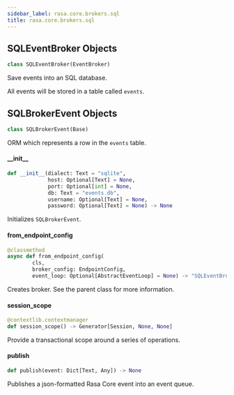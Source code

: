```yaml
---
sidebar_label: rasa.core.brokers.sql
title: rasa.core.brokers.sql
---
```

## SQLEventBroker Objects

```python
class SQLEventBroker(EventBroker)
```

Save events into an SQL database.

All events will be stored in a table called `events`.

## SQLBrokerEvent Objects

```python
class SQLBrokerEvent(Base)
```

ORM which represents a row in the `events` table.

#### \_\_init\_\_

```python
def __init__(dialect: Text = "sqlite",
             host: Optional[Text] = None,
             port: Optional[int] = None,
             db: Text = "events.db",
             username: Optional[Text] = None,
             password: Optional[Text] = None) -> None
```

Initializes `SQLBrokerEvent`.

#### from\_endpoint\_config

```python
@classmethod
async def from_endpoint_config(
        cls,
        broker_config: EndpointConfig,
        event_loop: Optional[AbstractEventLoop] = None) -> "SQLEventBroker"
```

Creates broker. See the parent class for more information.

#### session\_scope

```python
@contextlib.contextmanager
def session_scope() -> Generator[Session, None, None]
```

Provide a transactional scope around a series of operations.

#### publish

```python
def publish(event: Dict[Text, Any]) -> None
```

Publishes a json-formatted Rasa Core event into an event queue.

